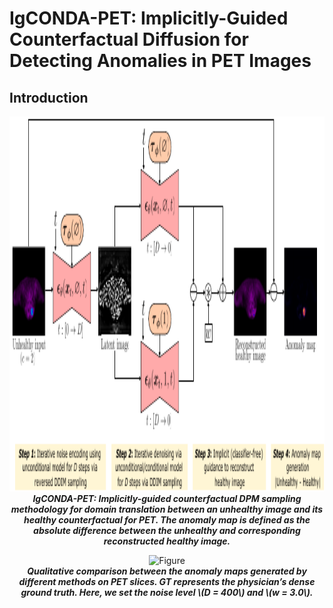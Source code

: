 # IgCONDA-PET: Implicitly-Guided Counterfactual Diffusion for Detecting Anomalies in PET Images


## Introduction

<p align="center">
  <img src="./assets/method_scheme.pdf" alt="Figure" height="600" />
  <br>
  <em>
  <strong>
    IgCONDA-PET: Implicitly-guided counterfactual DPM sampling methodology for domain translation between an unhealthy image and its healthy counterfactual for PET. The anomaly map is defined as the absolute difference between the unhealthy and corresponding reconstructed healthy image.
   </strong>
  </em>
</p>


<p align="center">
  <img src="./assets/plot_comparing_igcondapet_to_other_methods.png" alt="Figure" height="600" />
  <br>
  <em>
  <strong>
    Qualitative comparison between the anomaly maps generated by different methods on PET slices. GT represents the physician’s dense ground truth. Here, we set the noise level \(D = 400\) and \(w = 3.0\).
   </strong>
  </em>
</p>